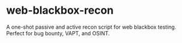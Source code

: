 # web-blackbox-recon
A one-shot passive and active recon script for web blackbox testing. Perfect for bug bounty, VAPT, and OSINT.
